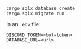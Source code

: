 ```
cargo sqlx database create
cargo sqlx migrate run
```

In an `.env` file:
```
DISCORD_TOKEN=<bot-token>
DATABASE_URL=<url>
```